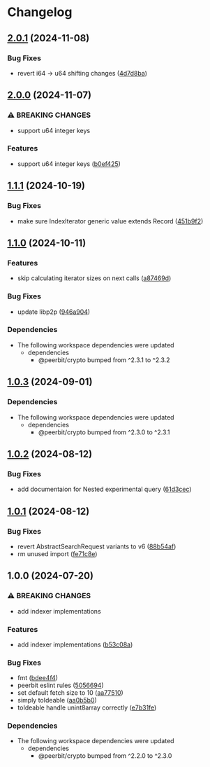 # Changelog

## [2.0.1](https://github.com/dao-xyz/peerbit/compare/indexer-interface-v2.0.0...indexer-interface-v2.0.1) (2024-11-08)


### Bug Fixes

* revert i64  -&gt; u64 shifting changes ([4d7d8ba](https://github.com/dao-xyz/peerbit/commit/4d7d8ba0a90e147ed1c8bffbf55219db521dc853))

## [2.0.0](https://github.com/dao-xyz/peerbit/compare/indexer-interface-v1.1.1...indexer-interface-v2.0.0) (2024-11-07)


### ⚠ BREAKING CHANGES

* support u64 integer keys

### Features

* support u64 integer keys ([b0ef425](https://github.com/dao-xyz/peerbit/commit/b0ef4251c727eca8ab93155b0d458a5853667bf4))

## [1.1.1](https://github.com/dao-xyz/peerbit/compare/indexer-interface-v1.1.0...indexer-interface-v1.1.1) (2024-10-19)


### Bug Fixes

* make sure IndexIterator generic value extends Record ([451b9f2](https://github.com/dao-xyz/peerbit/commit/451b9f2f77c3d7efb532fa80bd25adc881548666))

## [1.1.0](https://github.com/dao-xyz/peerbit/compare/indexer-interface-v1.0.3...indexer-interface-v1.1.0) (2024-10-11)


### Features

* skip calculating iterator sizes on next calls ([a87469d](https://github.com/dao-xyz/peerbit/commit/a87469d4cadb8b8ec988e609ea39f97e40033c4e))


### Bug Fixes

* update libp2p ([946a904](https://github.com/dao-xyz/peerbit/commit/946a904ea6cade2bf3de47f014a3fb96ed99e727))


### Dependencies

* The following workspace dependencies were updated
  * dependencies
    * @peerbit/crypto bumped from ^2.3.1 to ^2.3.2

## [1.0.3](https://github.com/dao-xyz/peerbit/compare/indexer-interface-v1.0.2...indexer-interface-v1.0.3) (2024-09-01)


### Dependencies

* The following workspace dependencies were updated
  * dependencies
    * @peerbit/crypto bumped from ^2.3.0 to ^2.3.1

## [1.0.2](https://github.com/dao-xyz/peerbit/compare/indexer-interface-v1.0.1...indexer-interface-v1.0.2) (2024-08-12)


### Bug Fixes

* add documentaion for Nested experimental query ([61d3cec](https://github.com/dao-xyz/peerbit/commit/61d3cec4ed802ac59f3c77482855a6cb9b8360b5))

## [1.0.1](https://github.com/dao-xyz/peerbit/compare/indexer-interface-v1.0.0...indexer-interface-v1.0.1) (2024-08-12)


### Bug Fixes

* revert AbstractSearchRequest variants to v6 ([88b54af](https://github.com/dao-xyz/peerbit/commit/88b54af1f946e96d696d76b387d44cb173548e9b))
* rm unused import ([fe71c8e](https://github.com/dao-xyz/peerbit/commit/fe71c8efbf40edd591c9ddef986561db3b8c1191))

## 1.0.0 (2024-07-20)


### ⚠ BREAKING CHANGES

* add indexer implementations

### Features

* add indexer implementations ([b53c08a](https://github.com/dao-xyz/peerbit/commit/b53c08a01bcf24cf1832619b469b0f9f564f669d))


### Bug Fixes

* fmt ([bdee4f4](https://github.com/dao-xyz/peerbit/commit/bdee4f4943fcabd21c53a4f37dba17d04cea2577))
* peerbit eslint rules ([5056694](https://github.com/dao-xyz/peerbit/commit/5056694f90ad03c0c5ba1e47c6ac57387d85aba9))
* set default fetch size to 10 ([aa77510](https://github.com/dao-xyz/peerbit/commit/aa77510ff232ae850523335907e92b40e5d75c56))
* simply toIdeable ([aa0b5b0](https://github.com/dao-xyz/peerbit/commit/aa0b5b0ebca0818fe12d4c5175ef6565b83d7604))
* toIdeable handle unint8array correctly ([e7b31fe](https://github.com/dao-xyz/peerbit/commit/e7b31feeef12a79337d5fa4ea814c066877fc906))


### Dependencies

* The following workspace dependencies were updated
  * dependencies
    * @peerbit/crypto bumped from ^2.2.0 to ^2.3.0
